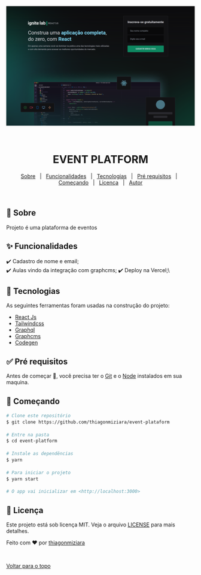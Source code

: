 <div align="center" id="top"> 
  <img src="./src/assets/readme.png" alt="event-platform" />

&#xa0;

  <!-- <a href="https://dogs.netlify.com">Demo</a> -->
</div>

<h1 align="center">EVENT PLATFORM</h1>

<p align="center">
  <a href="#dart-sobre">Sobre</a> &#xa0; | &#xa0; 
  <a href="#sparkles-funcionalidades">Funcionalidades</a> &#xa0; | &#xa0;
  <a href="#rocket-tecnologias">Tecnologias</a> &#xa0; | &#xa0;
  <a href="#white_check_mark-pré-requesitos">Pré requisitos</a> &#xa0; | &#xa0;
  <a href="#checkered_flag-começando">Começando</a> &#xa0; | &#xa0;
  <a href="#memo-licença">Licença</a> &#xa0; | &#xa0;
  <a href="https://github.com/thiagonmiziara" target="_blank">Autor</a>
</p>

<br>

## :dart: Sobre

Projeto é uma plataforma de eventos

## :sparkles: Funcionalidades

:heavy_check_mark: Cadastro de nome e email;\
:heavy_check_mark: Aulas vindo da integração com graphcms;
:heavy_check_mark: Deploy na Vercel;\

## :rocket: Tecnologias

As seguintes ferramentas foram usadas na construção do projeto:

- [React Js](https://pt-br.reactjs.org/)
- [Tailwindcss](https://tailwindcss.dev/)
- [Graphql](https://graphql.dev/)
- [Graphcms](https://graphcms.dev/)
- [Codegen](https://codegen.dev/)

## :white_check_mark: Pré requisitos

Antes de começar :checkered_flag:, você precisa ter o [Git](https://git-scm.com) e o [Node](https://nodejs.org/en/) instalados em sua maquina.

## :checkered_flag: Começando

```bash
# Clone este repositório
$ git clone https://github.com/thiagonmiziara/event-plataform

# Entre na pasta
$ cd event-platform

# Instale as dependências
$ yarn

# Para iniciar o projeto
$ yarn start

# O app vai inicializar em <http://localhost:3000>
```

## :memo: Licença

Este projeto está sob licença MIT. Veja o arquivo [LICENSE](LICENSE.md) para mais detalhes.

Feito com :heart: por <a href="https://github.com/thiagonmiziara" target="_blank">thiagonmiziara</a>

&#xa0;

<a href="#top">Voltar para o topo</a>
